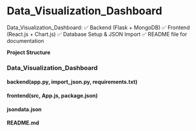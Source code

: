 # Data_Visualization_Dashboard
Data_Visualization_Dashboard: ✅ Backend (Flask + MongoDB) ✅ Frontend (React.js + Chart.js) ✅ Database Setup &amp; JSON Import ✅ README file for documentation

**Project Structure**

### Data_Visualization_Dashboard

#### backend(app.py, import_json.py, requirements.txt)

#### frontend(src, App.js, package.json)

####  jsondata.json

#### README.md
